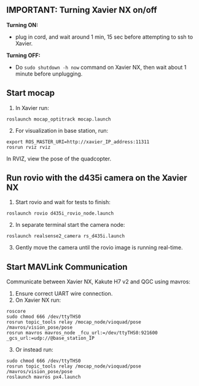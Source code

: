 ## IMPORTANT: Turning Xavier NX on/off
**Turning ON:**
- plug in cord, and wait around 1 min, 15 sec before attempting to ssh to Xavier.

**Turning OFF:**
- Do `sudo shutdown -h now` command on Xavier NX, then wait about 1 minute before unplugging.

## Start mocap
1. In Xavier run:
```
roslaunch mocap_optitrack mocap.launch
```
2. For visualization in base station, run:
```
export ROS_MASTER_URI=http://xavier_IP_address:11311
rosrun rviz rviz
```
In RVIZ, view the pose of the quadcopter.

## Run rovio with the d435i camera on the Xavier NX
1. Start rovio and wait for tests to finish:
```
roslaunch rovio d435i_rovio_node.launch
```
2. In separate terminal start the camera node:
```
roslaunch realsense2_camera rs_d435i.launch
```
3. Gently move the camera until the rovio image is running real-time.

## Start MAVLink Communication
Communicate between Xavier NX, Kakute H7 v2 and QGC using mavros:
1. Ensure correct UART wire connection.
2. On Xavier NX run:
```
roscore
sudo chmod 666 /dev/ttyTHS0
rosrun topic_tools relay /mocap_node/vioquad/pose /mavros/vision_pose/pose
rosrun mavros mavros_node _fcu_url:=/dev/ttyTHS0:921600 _gcs_url:=udp://@base_station_IP
```
3. Or instead run:
```
sudo chmod 666 /dev/ttyTHS0
rosrun topic_tools relay /mocap_node/vioquad/pose /mavros/vision_pose/pose
roslaunch mavros px4.launch
```
